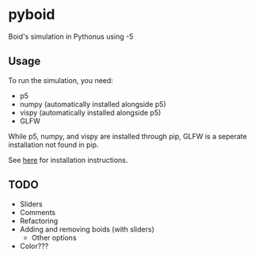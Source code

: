 # pyboid
Boid's simulation in Pythonus using -5

## Usage
To run the simulation, you need:
- p5
- numpy (automatically installed alongside p5)
- vispy (automatically installed alongside p5)
- GLFW

While p5, numpy, and vispy are installed through pip, GLFW is a seperate installation not found in pip. 

See [here](https://p5.readthedocs.io/en/latest/install.html#prerequisites-glfw) for installation instructions.

## TODO
- Sliders
- Comments
- Refactoring
- Adding and removing boids (with sliders)
  - Other options
- Color???
